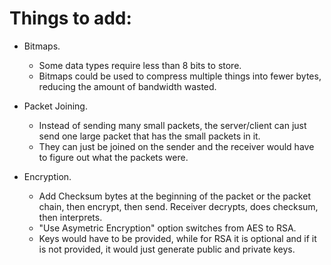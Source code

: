 # Things to add:

- Bitmaps.
  - Some data types require less than 8 bits to store.
  - Bitmaps could be used to compress multiple things into fewer bytes, reducing the amount of bandwidth wasted.

- Packet Joining.
  - Instead of sending many small packets, the server/client can just send one large packet that has the small packets in it.
  - They can just be joined on the sender and the receiver would have to figure out what the packets were.

- Encryption.
  - Add Checksum bytes at the beginning of the packet or the packet chain, then encrypt, then send. Receiver decrypts, does checksum, then interprets.
  - "Use Asymetric Encryption" option switches from AES to RSA.
  - Keys would have to be provided, while for RSA it is optional and if it is not provided, it would just generate public and private keys.
